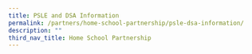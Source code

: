 ```yaml
---
title: PSLE and DSA Information
permalink: /partners/home-school-partnership/psle-dsa-information/
description: ""
third_nav_title: Home School Partnership
---
```

